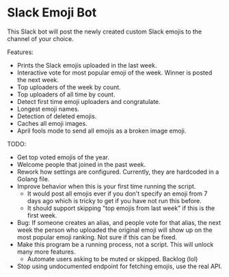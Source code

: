 # Slack Emoji Bot

This Slack bot will post the newly created custom Slack emojis to the channel of your choice.

Features:
- Prints the Slack emojis uploaded in the last week.
- Interactive vote for most popular emoji of the week. Winner is posted the next week.
- Top uploaders of the week by count.
- Top uploaders of all time by count.
- Detect first time emoji uploaders and congratulate.
- Longest emoji names.
- Detection of deleted emojis.
- Caches all emoji images.
- April fools mode to send all emojis as a broken image emoji.

TODO:
- Get top voted emojis of the year.
- Welcome people that joined in the past week.
- Rework how settings are configured. Currently, they are hardcoded in a Golang file.
- Improve behavior when this is your first time running the script.
  - It would post all emojis ever if you don't specify an emoji from 7 days ago which is tricky to get if you have not run this before.
  - It should support skipping "top emojis from last week" if this is the first week.
- Bug: If someone creates an alias, and people vote for that alias, the next week the person who
uploaded the original emoji will show up on the most popular emoji ranking. Not sure if this can be fixed. 
- Make this program be a running process, not a script. This will unlock many more features.
  - Automate users asking to be muted or skipped.
Backlog (lol)
- Stop using undocumented endpoint for fetching emojis, use the real API.